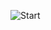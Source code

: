 ![Start](https://github.com/deepringing/upperbody/assets/103014831/18a9bd2d-fce0-48c8-a520-e190dd1bbe2a)
